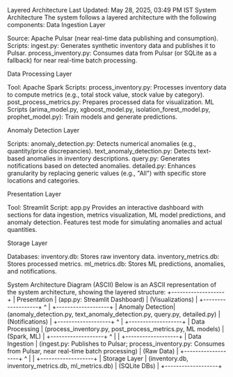 Layered Architecture
Last Updated: May 28, 2025, 03:49 PM IST
System Architecture
The system follows a layered architecture with the following components:
Data Ingestion Layer

Source: Apache Pulsar (near real-time data publishing and consumption).
Scripts:
ingest.py: Generates synthetic inventory data and publishes it to Pulsar.
process_inventory.py: Consumes data from Pulsar (or SQLite as a fallback) for near real-time batch processing.



Data Processing Layer

Tool: Apache Spark
Scripts:
process_inventory.py: Processes inventory data to compute metrics (e.g., total stock value, stock value by category).
post_process_metrics.py: Prepares processed data for visualization.
ML Scripts (arima_model.py, xgboost_model.py, isolation_forest_model.py, prophet_model.py): Train models and generate predictions.



Anomaly Detection Layer

Scripts:
anomaly_detection.py: Detects numerical anomalies (e.g., quantity/price discrepancies).
text_anomaly_detection.py: Detects text-based anomalies in inventory descriptions.
query.py: Generates notifications based on detected anomalies.
detailed.py: Enhances granularity by replacing generic values (e.g., "All") with specific store locations and categories.



Presentation Layer

Tool: Streamlit
Script: app.py
Provides an interactive dashboard with sections for data ingestion, metrics visualization, ML model predictions, and anomaly detection.
Features test mode for simulating anomalies and actual quantities.



Storage Layer

Databases:
inventory.db: Stores raw inventory data.
inventory_metrics.db: Stores processed metrics.
ml_metrics.db: Stores ML predictions, anomalies, and notifications.



System Architecture Diagram (ASCII)
Below is an ASCII representation of the system architecture, showing the layered structure:
+-------------------+
|  Presentation     |  (app.py: Streamlit Dashboard)
|  (Visualizations) |
+-------------------+
          ^
          |
+-------------------+
|  Anomaly Detection|  (anomaly_detection.py, text_anomaly_detection.py, query.py, detailed.py)
|  (Notifications)  |
+-------------------+
          ^
          |
+-------------------+
|  Data Processing  |  (process_inventory.py, post_process_metrics.py, ML models)
|  (Spark, ML)      |
+-------------------+
          ^
          |
          |
+-------------------+
|  Data Ingestion   |  (ingest.py: Publishes to Pulsar; process_inventory.py: Consumes from Pulsar, near real-time batch processing)
|  (Raw Data)       |
+-------------------+
          ^
          |
          |
+-------------------+
|  Storage Layer    |  (inventory.db, inventory_metrics.db, ml_metrics.db)
|  (SQLite DBs)     |
+-------------------+

